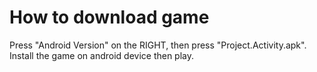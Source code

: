 # How to download game
Press "Android Version" on the RIGHT, then press "Project.Activity.apk". Install the game on android device then play.
